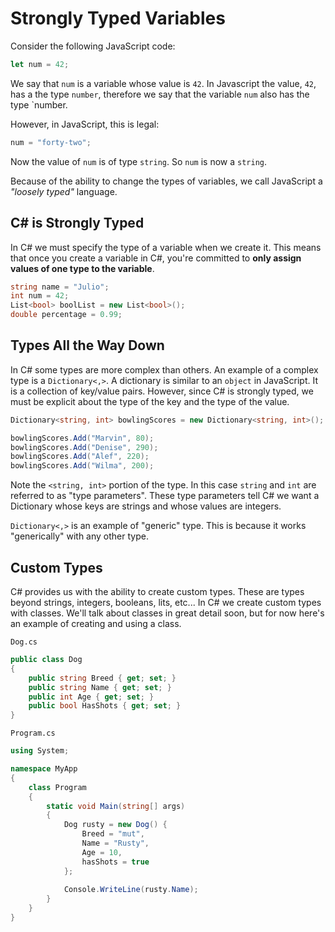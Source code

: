 # Strongly Typed Variables

Consider the following JavaScript code:

```js
let num = 42;
```

We say that `num` is a variable whose value is `42`. In Javascript the value, `42`, has a the type `number`, therefore we say that the variable `num` also has the type `number.

However, in JavaScript, this is legal:

```js
num = "forty-two";
```

Now the value of `num` is of type `string`. So `num` is now a `string`.

Because of the ability to change the types of variables, we call JavaScript a _"loosely typed"_ language.

## C# is Strongly Typed

In C# we must specify the type of a variable when we create it. This means that once you create a variable in C#, you're committed to **only assign values of one type to the variable**. 

```cs
string name = "Julio";
int num = 42;
List<bool> boolList = new List<bool>();
double percentage = 0.99;
```

## Types All the Way Down

In C# some types are more complex than others. An example of a complex type is a `Dictionary<,>`. A dictionary is similar to an `object` in JavaScript. It is a collection of key/value pairs. However, since C# is strongly typed, we must be explicit about the type of the key and the type of the value.

```cs
Dictionary<string, int> bowlingScores = new Dictionary<string, int>();

bowlingScores.Add("Marvin", 80);
bowlingScores.Add("Denise", 290);
bowlingScores.Add("Alef", 220);
bowlingScores.Add("Wilma", 200);
```

Note the `<string, int>` portion of the type. In this case `string` and `int` are referred to as "type parameters". These type parameters tell C# we want a Dictionary whose keys are strings and whose values are integers.

`Dictionary<,>` is an example of "generic" type. This is because it works "generically" with any other type.

## Custom Types

C# provides us with the ability to create custom types. These are types beyond strings, integers, booleans, lits, etc... In C# we create custom types with classes. We'll talk about classes in great detail soon, but for now here's an example of creating and using a class.

`Dog.cs`

```cs
public class Dog
{
    public string Breed { get; set; }
    public string Name { get; set; }
    public int Age { get; set; }
    public bool HasShots { get; set; }
}
```

`Program.cs`

```cs
using System;

namespace MyApp
{
    class Program
    {
        static void Main(string[] args)
        {
            Dog rusty = new Dog() {
                Breed = "mut",
                Name = "Rusty",
                Age = 10,
                hasShots = true
            };
            
            Console.WriteLine(rusty.Name);
        }
    }
}
```